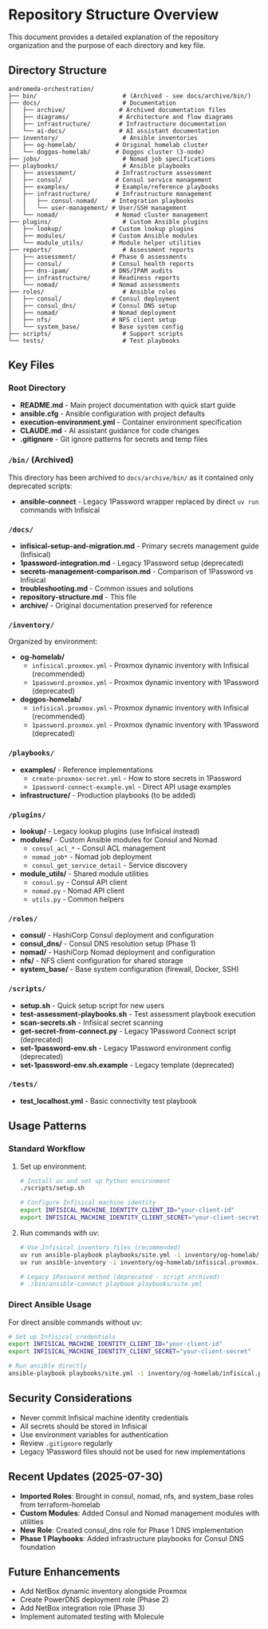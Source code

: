# Repository Structure Overview

This document provides a detailed explanation of the repository organization and the purpose of each directory and key file.

## Directory Structure

```text
andromeda-orchestration/
├── bin/                        # (Archived - see docs/archive/bin/)
├── docs/                       # Documentation
│   ├── archive/               # Archived documentation files
│   ├── diagrams/              # Architecture and flow diagrams
│   ├── infrastructure/        # Infrastructure documentation
│   └── ai-docs/               # AI assistant documentation
├── inventory/                  # Ansible inventories
│   ├── og-homelab/           # Original homelab cluster
│   └── doggos-homelab/       # Doggos cluster (3-node)
├── jobs/                       # Nomad job specifications
├── playbooks/                  # Ansible playbooks
│   ├── assessment/           # Infrastructure assessment
│   ├── consul/               # Consul service management
│   ├── examples/             # Example/reference playbooks
│   ├── infrastructure/       # Infrastructure management
│   │   ├── consul-nomad/    # Integration playbooks
│   │   └── user-management/ # User/SSH management
│   └── nomad/                # Nomad cluster management
├── plugins/                    # Custom Ansible plugins
│   ├── lookup/              # Custom lookup plugins
│   ├── modules/             # Custom Ansible modules
│   └── module_utils/        # Module helper utilities
├── reports/                    # Assessment reports
│   ├── assessment/          # Phase 0 assessments
│   ├── consul/              # Consul health reports
│   ├── dns-ipam/            # DNS/IPAM audits
│   ├── infrastructure/      # Readiness reports
│   └── nomad/               # Nomad assessments
├── roles/                      # Ansible roles
│   ├── consul/              # Consul deployment
│   ├── consul_dns/          # Consul DNS setup
│   ├── nomad/               # Nomad deployment
│   ├── nfs/                 # NFS client setup
│   └── system_base/         # Base system config
├── scripts/                    # Support scripts
└── tests/                      # Test playbooks
```

## Key Files

### Root Directory

- **README.md** - Main project documentation with quick start guide
- **ansible.cfg** - Ansible configuration with project defaults
- **execution-environment.yml** - Container environment specification
- **CLAUDE.md** - AI assistant guidance for code changes
- **.gitignore** - Git ignore patterns for secrets and temp files

### `/bin/` (Archived)

This directory has been archived to `docs/archive/bin/` as it contained only deprecated scripts:

- **ansible-connect** - Legacy 1Password wrapper replaced by direct `uv run` commands with Infisical

### `/docs/`

- **infisical-setup-and-migration.md** - Primary secrets management guide (Infisical)
- **1password-integration.md** - Legacy 1Password setup (deprecated)
- **secrets-management-comparison.md** - Comparison of 1Password vs Infisical
- **troubleshooting.md** - Common issues and solutions
- **repository-structure.md** - This file
- **archive/** - Original documentation preserved for reference

### `/inventory/`

Organized by environment:

- **og-homelab/**
  - `infisical.proxmox.yml` - Proxmox dynamic inventory with Infisical (recommended)
  - `1password.proxmox.yml` - Proxmox dynamic inventory with 1Password (deprecated)
- **doggos-homelab/**
  - `infisical.proxmox.yml` - Proxmox dynamic inventory with Infisical (recommended)
  - `1password.proxmox.yml` - Proxmox dynamic inventory with 1Password (deprecated)

### `/playbooks/`

- **examples/** - Reference implementations
  - `create-proxmox-secret.yml` - How to store secrets in 1Password
  - `1password-connect-example.yml` - Direct API usage examples
- **infrastructure/** - Production playbooks (to be added)

### `/plugins/`

- **lookup/** - Legacy lookup plugins (use Infisical instead)
- **modules/** - Custom Ansible modules for Consul and Nomad
  - `consul_acl_*` - Consul ACL management
  - `nomad_job*` - Nomad job deployment
  - `consul_get_service_detail` - Service discovery
- **module_utils/** - Shared module utilities
  - `consul.py` - Consul API client
  - `nomad.py` - Nomad API client
  - `utils.py` - Common helpers

### `/roles/`

- **consul/** - HashiCorp Consul deployment and configuration
- **consul_dns/** - Consul DNS resolution setup (Phase 1)
- **nomad/** - HashiCorp Nomad deployment and configuration
- **nfs/** - NFS client configuration for shared storage
- **system_base/** - Base system configuration (firewall, Docker, SSH)

### `/scripts/`

- **setup.sh** - Quick setup script for new users
- **test-assessment-playbooks.sh** - Test assessment playbook execution
- **scan-secrets.sh** - Infisical secret scanning
- **get-secret-from-connect.py** - Legacy 1Password Connect script (deprecated)
- **set-1password-env.sh** - Legacy 1Password environment config (deprecated)
- **set-1password-env.sh.example** - Legacy template (deprecated)

### `/tests/`

- **test_localhost.yml** - Basic connectivity test playbook

## Usage Patterns

### Standard Workflow

1. Set up environment:

   ```bash
   # Install uv and set up Python environment
   ./scripts/setup.sh

   # Configure Infisical machine identity
   export INFISICAL_MACHINE_IDENTITY_CLIENT_ID="your-client-id"
   export INFISICAL_MACHINE_IDENTITY_CLIENT_SECRET="your-client-secret"
   ```

2. Run commands with uv:

   ```bash
   # Use Infisical inventory files (recommended)
   uv run ansible-playbook playbooks/site.yml -i inventory/og-homelab/infisical.proxmox.yml
   uv run ansible-inventory -i inventory/og-homelab/infisical.proxmox.yml --list

   # Legacy 1Password method (deprecated - script archived)
   # ./bin/ansible-connect playbook playbooks/site.yml
   ```

### Direct Ansible Usage

For direct ansible commands without uv:

```bash
# Set up Infisical credentials
export INFISICAL_MACHINE_IDENTITY_CLIENT_ID="your-client-id"
export INFISICAL_MACHINE_IDENTITY_CLIENT_SECRET="your-client-secret"

# Run ansible directly
ansible-playbook playbooks/site.yml -i inventory/og-homelab/infisical.proxmox.yml
```

## Security Considerations

- Never commit Infisical machine identity credentials
- All secrets should be stored in Infisical
- Use environment variables for authentication
- Review `.gitignore` regularly
- Legacy 1Password files should not be used for new implementations

## Recent Updates (2025-07-30)

- **Imported Roles**: Brought in consul, nomad, nfs, and system_base roles from terraform-homelab
- **Custom Modules**: Added Consul and Nomad management modules with utilities
- **New Role**: Created consul_dns role for Phase 1 DNS implementation
- **Phase 1 Playbooks**: Added infrastructure playbooks for Consul DNS foundation

## Future Enhancements

- Add NetBox dynamic inventory alongside Proxmox
- Create PowerDNS deployment role (Phase 2)
- Add NetBox integration role (Phase 3)
- Implement automated testing with Molecule
